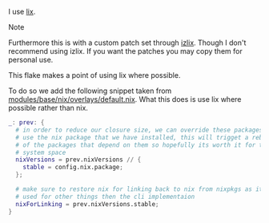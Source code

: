 I use [lix](https://git.lix.systems/lix-project/lix).

> [!NOTE]
> Furthermore this is with a custom
patch set through [izlix](https://github.com/isabelroses/izlix). Though I don't
recommend using izlix. If you want the patches you may copy them for personal
use.

This flake makes a point of using lix where possible.

To do so we add the following snippet taken from [modules/base/nix/overlays/default.nix](https://github.com/isabelroses/dotfiles/blob/463e509725f610d802c483fdc00ce0b77cd778c2/modules/base/nixpkgs/overlays/default.nix#L13-L25).
What this does is use lix where possible rather than nix.

```nix
_: prev: {
  # in order to reduce our closure size, we can override these packages to
  # use the nix package that we have installed, this will trigget a rebuild
  # of the packages that depend on them so hopefully its worth it for that
  # system space
  nixVersions = prev.nixVersions // {
    stable = config.nix.package;
  };

  # make sure to restore nix for linking back to nix from nixpkgs as its
  # used for other things then the cli implementaion
  nixForLinking = prev.nixVersions.stable;
}
```
